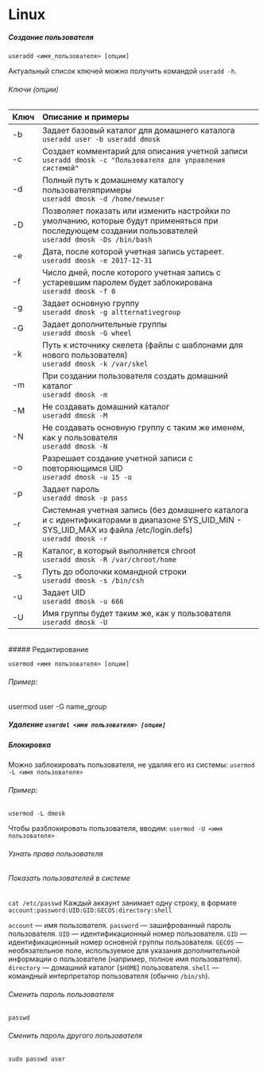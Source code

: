 # Linux

##### Создание пользователя
`useradd <имя_пользователя> [опции]`

Актуальный список ключей можно получить командой `useradd -h`.
###### Ключи (опции)

| Ключ | Описание и примеры                                                                                                                                            |
|:-----|:--------------------------------------------------------------------------------------------------------------------------------------------------------------|
| -b   | Задает базовый каталог для домашнего каталога <br> `useradd user -b useradd dmosk`                                                                            |
| -c   | Создает комментарий для описания учетной записи <br> `useradd dmosk -c "Пользователя для управления системой"`                                                |
| -d   | Полный путь к домашнему каталогу пользователяпримеры  <br> `useradd dmosk -d /home/newuser`                                                                   |
| -D   | Позволяет показать или изменить настройки по умолчанию, которые будут применяться при последующем создании пользователей<br> `useradd dmosk -Ds /bin/bash`    |
| -e   | Дата, после которой учетная запись устареет. <br> `useradd dmosk -e 2017-12-31`                                                                               |
| -f   | Число дней, после которого учетная запись с устаревшим паролем будет заблокирована <br> `useradd dmosk -f 0`                                                  |
| -g   | Задает основную группу <br> `useradd dmosk -g altternativegroup`                                                                                              |
| -G   | Задает дополнительные группы <br> `useradd dmosk -G wheel`                                                                                                    |
| -k   | Путь к источнику скелета (файлы с шаблонами для нового пользователя) <br> `useradd dmosk -k /var/skel`                                                        |
| -m   | При создании пользователя создать домашний каталог <br> `useradd dmosk -m`                                                                                    |
| -M   | Не создавать домашний каталог <br> `useradd dmosk -M`                                                                                                         |
| -N   | Не создавать основную группу с таким же именем, как у пользователя <br> `useradd dmosk -N`                                                                    |
| -o   | Разрешает создание учетной записи с повторяющимся UID <br> `useradd dmosk -u 15 -o`                                                                           |
| -p   | Задает пароль <br> `useradd dmosk -p pass`                                                                                                                    |
| -r   | Системная учетная запись (без домашнего каталога и с идентификаторами в диапазоне SYS_UID_MIN - SYS_UID_MAX из файла /etc/login.defs) <br> `useradd dmosk -r` |
| -R   | Каталог, в который выполняется chroot <br> `useradd dmosk -R /var/chroot/home`                                                                                |
| -s   | Путь до оболочки командной строки <br> `useradd dmosk -s /bin/csh`                                                                                            |
| -u   | Задает UID <br> `useradd dmosk -u 666`                                                                                                                        |
| -U   | Имя группы будет таким же, как у пользователя <br> `useradd dmosk -U`                                                                                         |
<br>
##### Редактирование

`usermod <имя пользователя> [опции]`
###### Пример:
usermod user -G name_group

##### Удаление `userdel <имя пользователя> [опции]`

##### Блокировка
Можно заблокировать пользователя, не удаляя его из системы:
`usermod -L <имя пользователя>`

###### Пример:
`usermod -L dmosk`

Чтобы разблокировать пользователя, вводим:
`usermod -U <имя пользователя>`

###### Узнать права пользователя



###### Показать пользователей в системе
`cat /etc/passwd`
Каждый аккаунт занимает одну строку, в формате `account:password:UID:GID:GECOS:directory:shell`

`account` — имя пользователя.
`password` — зашифрованный пароль пользователя.
`UID` — идентификационный номер пользователя.
`GID` — идентификационный номер основной группы пользователя.
`GECOS` — необязательное поле, используемое для указания дополнительной информации о пользователе (например, полное имя пользователя).
`directory` — домашний каталог (`$HOME`) пользователя.
`shell` — командный интерпретатор пользователя (обычно `/bin/sh`).


###### Сменить пароль пользователя
`passwd`

###### Сменить пароль другого пользователя
`sudo passwd user`